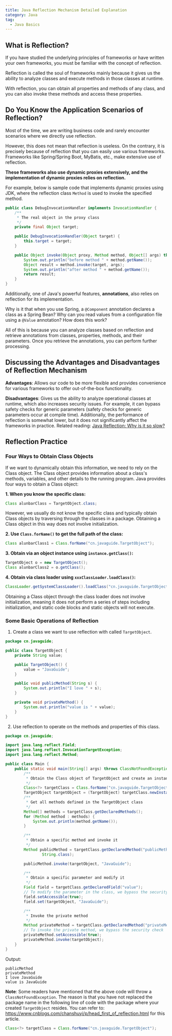 ```yaml
---
title: Java Reflection Mechanism Detailed Explanation
category: Java
tag:
  - Java Basics
---
```


## What is Reflection?

If you have studied the underlying principles of frameworks or have written your own frameworks, you must be familiar with the concept of reflection.

Reflection is called the soul of frameworks mainly because it gives us the ability to analyze classes and execute methods in those classes at runtime.

With reflection, you can obtain all properties and methods of any class, and you can also invoke these methods and access these properties.

## Do You Know the Application Scenarios of Reflection?

Most of the time, we are writing business code and rarely encounter scenarios where we directly use reflection.

However, this does not mean that reflection is useless. On the contrary, it is precisely because of reflection that you can easily use various frameworks. Frameworks like Spring/Spring Boot, MyBatis, etc., make extensive use of reflection.

**These frameworks also use dynamic proxies extensively, and the implementation of dynamic proxies relies on reflection.**

For example, below is sample code that implements dynamic proxies using JDK, where the reflection class `Method` is used to invoke the specified method.

```java
public class DebugInvocationHandler implements InvocationHandler {
    /**
     * The real object in the proxy class
     */
    private final Object target;

    public DebugInvocationHandler(Object target) {
        this.target = target;
    }

    public Object invoke(Object proxy, Method method, Object[] args) throws InvocationTargetException, IllegalAccessException {
        System.out.println("before method " + method.getName());
        Object result = method.invoke(target, args);
        System.out.println("after method " + method.getName());
        return result;
    }
}
```

Additionally, one of Java's powerful features, **annotations**, also relies on reflection for its implementation.

Why is it that when you use Spring, a `@Component` annotation declares a class as a Spring Bean? Why can you read values from a configuration file using a `@Value` annotation? How does this work?

All of this is because you can analyze classes based on reflection and retrieve annotations from classes, properties, methods, and their parameters. Once you retrieve the annotations, you can perform further processing.

## Discussing the Advantages and Disadvantages of Reflection Mechanism

**Advantages**: Allows our code to be more flexible and provides convenience for various frameworks to offer out-of-the-box functionality.

**Disadvantages**: Gives us the ability to analyze operational classes at runtime, which also increases security issues. For example, it can bypass safety checks for generic parameters (safety checks for generic parameters occur at compile time). Additionally, the performance of reflection is somewhat lower, but it does not significantly affect the frameworks in practice. Related reading: [Java Reflection: Why is it so slow?](https://stackoverflow.com/questions/1392351/java-reflection-why-is-it-so-slow)

## Reflection Practice

### Four Ways to Obtain Class Objects

If we want to dynamically obtain this information, we need to rely on the Class object. The Class object provides information about a class's methods, variables, and other details to the running program. Java provides four ways to obtain a Class object:

**1. When you know the specific class:**

```java
Class alunbarClass = TargetObject.class;
```

However, we usually do not know the specific class and typically obtain Class objects by traversing through the classes in a package. Obtaining a Class object in this way does not involve initialization.

**2. Use `Class.forName()` to get the full path of the class:**

```java
Class alunbarClass1 = Class.forName("cn.javaguide.TargetObject");
```

**3. Obtain via an object instance using `instance.getClass()`:**

```java
TargetObject o = new TargetObject();
Class alunbarClass2 = o.getClass();
```

**4. Obtain via class loader using `xxxClassLoader.loadClass()`:**

```java
ClassLoader.getSystemClassLoader().loadClass("cn.javaguide.TargetObject");
```

Obtaining a Class object through the class loader does not involve initialization, meaning it does not perform a series of steps including initialization, and static code blocks and static objects will not execute.

### Some Basic Operations of Reflection

1. Create a class we want to use reflection with called `TargetObject`.

```java
package cn.javaguide;

public class TargetObject {
    private String value;

    public TargetObject() {
        value = "JavaGuide";
    }

    public void publicMethod(String s) {
        System.out.println("I love " + s);
    }

    private void privateMethod() {
        System.out.println("value is " + value);
    }
}
```

2. Use reflection to operate on the methods and properties of this class.

```java
package cn.javaguide;

import java.lang.reflect.Field;
import java.lang.reflect.InvocationTargetException;
import java.lang.reflect.Method;

public class Main {
    public static void main(String[] args) throws ClassNotFoundException, NoSuchMethodException, IllegalAccessException, InstantiationException, InvocationTargetException, NoSuchFieldException {
        /**
         * Obtain the Class object of TargetObject and create an instance of TargetObject
         */
        Class<?> targetClass = Class.forName("cn.javaguide.TargetObject");
        TargetObject targetObject = (TargetObject) targetClass.newInstance();
        /**
         * Get all methods defined in the TargetObject class
         */
        Method[] methods = targetClass.getDeclaredMethods();
        for (Method method : methods) {
            System.out.println(method.getName());
        }

        /**
         * Obtain a specific method and invoke it
         */
        Method publicMethod = targetClass.getDeclaredMethod("publicMethod",
                String.class);

        publicMethod.invoke(targetObject, "JavaGuide");

        /**
         * Obtain a specific parameter and modify it
         */
        Field field = targetClass.getDeclaredField("value");
        // To modify the parameter in the class, we bypass the security check
        field.setAccessible(true);
        field.set(targetObject, "JavaGuide");

        /**
         * Invoke the private method
         */
        Method privateMethod = targetClass.getDeclaredMethod("privateMethod");
        // To invoke the private method, we bypass the security check
        privateMethod.setAccessible(true);
        privateMethod.invoke(targetObject);
    }
}
```

Output:

```plain
publicMethod
privateMethod
I love JavaGuide
value is JavaGuide
```

**Note**: Some readers have mentioned that the above code will throw a `ClassNotFoundException`. The reason is that you have not replaced the package name in the following line of code with the package where your created `TargetObject` resides.
You can refer to: <https://www.cnblogs.com/chanshuyi/p/head_first_of_reflection.html> for this article.

```java
Class<?> targetClass = Class.forName("cn.javaguide.TargetObject");
```

<!-- @include: @article-footer.snippet.md -->
